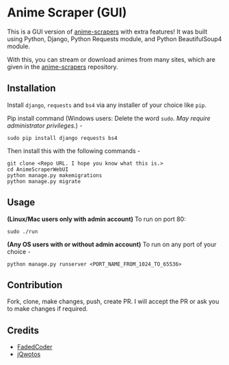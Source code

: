 # Anime Scraper (GUI)
This is a GUI version of [anime-scrapers](https://github.com/jQwotos/anime-scrapers) with extra features!
It was built using Python, Django, Python Requests module, and Python BeautifulSoup4 module.

With this, you can stream or download animes from many sites, which are given in the [anime-scrapers](https://github.com/jQwotos/anime-scrapers) repository.

## Installation

Install `django`, `requests` and `bs4` via any installer of your choice like `pip`.

Pip install command (Windows users: Delete the word `sudo`. *May require administrator privileges.*) -
```
sudo pip install django requests bs4
```
Then install this with the following commands -
```
git clone <Repo URL. I hope you know what this is.>
cd AnimeScraperWebUI
python manage.py makemigrations
python manage.py migrate
```
## Usage

**(Linux/Mac users only with admin account)** To run on port 80:
```
sudo ./run
```
**(Any OS users with or without admin account)** To run on any port of your choice -
```
python manage.py runserver <PORT_NAME_FROM_1024_TO_65536>
```
## Contribution

Fork, clone, make changes, push, create PR. I will accept the PR or ask you to make changes if required.

## Credits
- [FadedCoder](https://github.com/FadedCoder)
- [jQwotos](https://github.com/jQwotos)
